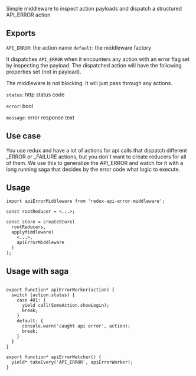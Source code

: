 Simple middleware to inspect action payloads and dispatch a structured API_ERROR action

## Exports

`API_ERROR`: the action name
`default`: the middleware factory

It dispatches `API_ERROR` when it encounters any action with an error flag set by inspecting the payload. The dispatched action will have the following properties set (not in payload).

The middleware is not blocking. It will just pass through any actions.


`status`: http status code

`error`: bool

`message`: error response text


## Use case

You use redux and have a lot of actions for api calls that dispatch different _ERROR or _FAILURE actions, but you don`t want to create reducers for all of them. We use this to generalize the API_ERROR and watch for it with a long running saga that decides by the error code what logic to execute.

## Usage

```
import apiErrorMiddleware from 'redux-api-error-middleware';

const rootReducer = <...>;

const store = createStore(
  rootReducers,
  applyMiddleware(
    <...>,
    apiErrorMiddleware
  )
);

```

## Usage with saga

```

export function* apiErrorWorker(action) {
  switch (action.status) {
    case 401: {
      yield call(SomeAction.showLogin);
      break;
    }
    default: {
      console.warn('caught api error', action);
      break;
    }
  }
}

export function* apiErrorWatcher() {
  yield* takeEvery('API_ERROR', apiErrorWorker);
}

```
